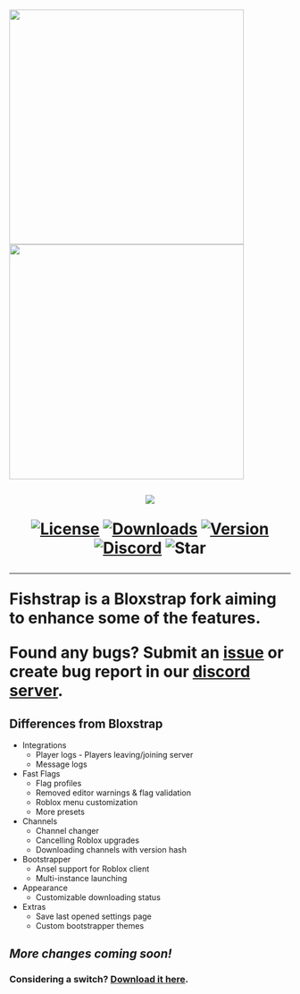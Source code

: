 <h1 align="Fishstrap is meant for advanced users, using fastflags isnt advanced.</h1>
> [!CAUTION]
> The only official places to download Fishstrap are this GitHub repository and [fishstrap.app](https://www.fishstrap.app). Any other websites offering downloads or claiming to be us are not controlled by us.


<p align="center">
    <img src="https://github.com/returnrqt/bloxstrap/raw/main/Images/Bloxstrap-full-dark.png#gh-dark-mode-only" width="420">
    <img src="https://github.com/returnrqt/bloxstrap/raw/main/Images/Bloxstrap-full-light.png#gh-light-mode-only" width="420">
</p>

<p align="center">
    <img src="https://fishstrap.app/img/Showcase.png"/>
<p>

<div align="center">

[![License][shield-repo-license]][repo-license]
[![Downloads][shield-repo-releases]][repo-releases]
[![Version][shield-repo-latest]][repo-latest]
[![Discord][shield-discord-server]][discord-invite]
![Star][shield-repo-stars]

</div>

----

Fishstrap is a Bloxstrap fork aiming to enhance some of the features.

Found any bugs? Submit an [issue](https://github.com/returnrqt/bloxstrap/issues) or create bug report in our [discord server](https://discord.gg/SRs5zb9BJd).

## Differences from Bloxstrap
- Integrations
  - Player logs - Players leaving/joining server
  - Message logs
- Fast Flags
   - Flag profiles
   - Removed editor warnings & flag validation
   - Roblox menu customization
   - More presets
 - Channels
   - Channel changer
   - Cancelling Roblox upgrades
   - Downloading channels with version hash
 - Bootstrapper
   - Ansel support for Roblox client
   - Multi-instance launching
  - Appearance
    - Customizable downloading status
  - Extras
    - Save last opened settings page
    - Custom bootstrapper themes
 
 *More changes coming soon!*
----
### Considering a switch? [Download it here](https://github.com/returnrqt/bloxstrap/releases).

[shield-repo-license]:  https://img.shields.io/github/license/returnrqt/fishstrap?style=flat-square
[shield-repo-releases]: https://img.shields.io/github/downloads/returnrqt/fishstrap/latest/total?color=981bfe&style=flat-square
[shield-repo-stars]: https://img.shields.io/github/stars/returnrqt/fishstrap?color=dd9900&style=flat-square
[shield-repo-license]:  https://img.shields.io/github/license/returnrqt/fishstrap?style=flat-square
[shield-repo-latest]:   https://img.shields.io/github/v/release/returnrqt/fishstrap?color=7a39fb&style=flat-square

[shield-discord-server]: https://img.shields.io/discord/1299397064165429360?logo=discord&logoColor=white&label=discord&color=4d3dff&style=flat-square

[repo-license]:  https://github.com/returnrqt/bloxstrap/blob/main/LICENSE
[repo-actions]:  https://github.com/returnrqt/bloxstrap/actions
[repo-releases]: https://github.com/returnrqt/bloxstrap/releases
[repo-latest]:   https://github.com/returnrqt/bloxstrap/releases/latest

[discord-invite]:  https://discord.gg/xSsamjAU84
